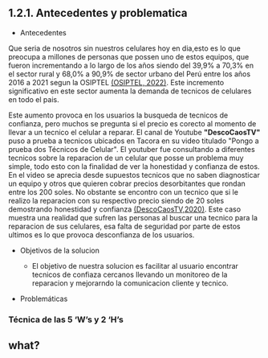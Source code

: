 ## 1.2.1. Antecedentes y problematica

* Antecedentes 

Que seria de nosotros sin nuestros celulares hoy en dia,esto es lo que preocupa a  millones de personas que possen uno de estos equipos, que fueron incrementando a lo largo de los años siendo del 39,9% a 70,3% en el sector rural y 68,0% a 90,9% de sector urbano del Perú entre los años 2016 a 2021 segun la OSIPTEL [(OSIPTEL, 2022)](/Docs/Capitulo%20V/Bibliografia.md). Este incremento significativo en este sector aumenta la demanda de tecnicos de celulares en todo el pais.


Este aumento provoca en los usuarios la busqueda de tecnicos de confianza, pero muchos
se pregunta si el precio es corecto al momento de llevar a un tecnico el celular a reparar. El canal de Youtube __"DescoCaosTV"__ puso a prueba a tecnicos ubicados en Tacora en su video titulado "Pongo a prueba dos Técnicos de Celular". El youtuber fue consultando a diferentes tecnicos sobre la reparacion de un celular que posse un problema muy simple, todo esto con la finalidad de ver  la honestidad y confianza de estos. En el video se aprecia desde supuestos tecnicos que no saben diagnosticar un equipo y otros que quieren cobrar precios desorbitantes que rondan entre los 200 soles. No obstante se encontro con un tecnico que si le realizo la reparacion con su respectivo precio siendo de 20 soles demostrando honestidad y confianza [(DescoCaosTV,2020)](/Docs/Capitulo%20V/Bibliografia.md). Este caso muestra una realidad que sufren las personas al buscar una tecnico para la reparacion de sus celulares, esa falta de seguridad por parte de estos ultimos es lo que provoca desconfianza de los usuarios.


* Objetivos de la solucion

    * El objetivo de nuestra solucion es facilitar al usuario encontrar tecnicos de confiaza cercanos llevando un monitoreo de la reparacion y mejorarndo la comunicacion cliente y tecnico.

* Problemáticas 

### Técnica de las 5 ‘W’s y 2 ‘H’s

## what?
- ¿Cuál es el problema?

El problema es la dificil tarea de busqueda de un tecnico de confianza que ofresca seguridad y honestidad, al momento que un usuario lleve su celular a los centros de reparacion donde pueden resultar estafados. Ademas de ofrecer una terrible comuniacion entre cliente y tecnico.
## when?
- ¿Cuándo sucede el problema?

El problema sucede cuando el cliente deja su celular en un tecnico que no sabe evaluar el equipo celular del cliente o aprovechandose del desconocimiento del cliente provocando en una estafa. Ademas de la falta de comunicacion cliente y tecnico llecando esto alargar la estancia del equipo en el centro de reaparacion.

## where?
- ¿Dónde está el cliente cuando usa el producto?

El cliente estara en su vida cotidiana como trabajo,universidad o en casa. Este mismo podra tener ver el estado de reparacion de su equipo y podra ver las novedades respecto a esta misma.

## who?
- ¿Quiénes están involucrados?

Los involucrados son 2. El primero tenemos a los clientes que son personas que no pueden encontrar un tecnico confiable y honesto, para la reparacion de sus equipos celulares. En segundo tenemos a los tecnicos que presenta perdidas en clientes potenciales, debido a las inseguridades que estos tienen respescto a dejar sus celulares con cualquier tecnico de celulares
## why? (posible arreglo)
- ¿Por qué es la causa del problema?

La causa de esta problematica fue provocada por los tecnicos desonestos que pueden llegar a cambiar piezas del equipo por otras de baja calidad o tambien al momento remplazar piezas defectuosas por otras de calidad inferior . Ademas de estos problemas se presenta la dificultad de comunicacion entre cliente y tecnico pues muchos de estos ultimos no ofrecen una comunicacion por otros medios a parte del presencial, esto obliga a las personas a relizar viajes largos o aveces innecesarios para escuchar el reporte del tecnico.




## how?
- ¿Como se resolvera el problema?

El problema se resolvera con la implementacion de nuestra aplicacion ya que brindara una garantia a nuestros clientes que estan dejando sus equipos celulares a tecnicos profecionales y con una buena etica. Ademas ayudara a los tecnicos honestos a no perder clientes potenciales pues estos seran calificados con un sistema de calificacion y comentarios. Ademas de poder verificar su perfil que ayudara aun mas a estos a obtener la confianza de los clientes potenciales. Otro punto a destacar es la implementacion de un sistema de seguiento de reparacion del equipo que contara con un sistema de comunicacion más practico con el cliente ahorrandole viajes innecesarios al local de reparacion del celular.
## How much?
- ¿Cuanto costara realizar?

La realizacion de este proyecto dependera de la dificultad y caracteristicas al momento del desarrollo de esta misma. Por otro lado podemos agregar que este proyecto traera grandes beneficios a los usuarios que tienen poco conocimiento a estas tecnologias.


https://www.osiptel.gob.pe/portal-del-usuario/noticias/osiptel-el-88-4-de-los-hogares-peruanos-cuenta-con-un-telefono-inteligente/#:~:text=La%20tasa%20de%20posesi%C3%B3n%20de,70%2C3%20%25%20en%202021.



DescoCaosTV,(5 de enero del 2020).Pongo a prueba dos Técnicos de Celular[Video]. https://www.youtube.com/watch?v=Okmfu74-ebE